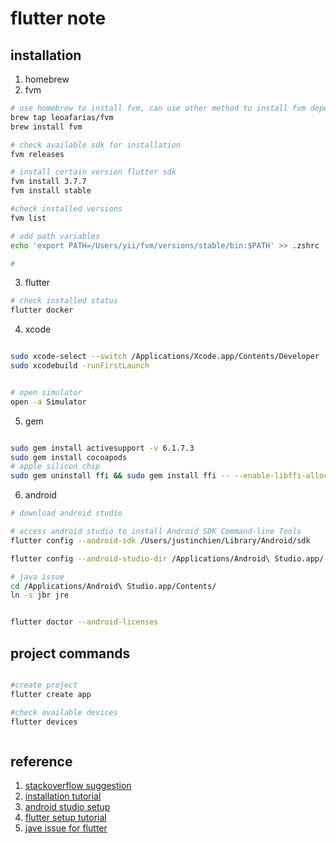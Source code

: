 # flutter note

## installation

1. homebrew
2. fvm

```bash
# use homebrew to install fvm, can use other method to install fvm depends on your preference
brew tap leoafarias/fvm
brew install fvm

# check available sdk for installation
fvm releases

# install certain version flutter sdk
fvm install 3.7.7
fvm install stable

#check installed versions
fvm list

# add path variables
echo 'export PATH=/Users/yii/fvm/versions/stable/bin:$PATH' >> .zshrc

# 

```
3. flutter


```bash
# check installed status
flutter docker
```

4. xcode 
```bash

sudo xcode-select --switch /Applications/Xcode.app/Contents/Developer
sudo xcodebuild -runFirstLaunch


# open simulator
open -a Simulator
```
5. gem
```bash

sudo gem install activesupport -v 6.1.7.3
sudo gem install cocoapods
# apple silicon chip
sudo gem uninstall ffi && sudo gem install ffi -- --enable-libffi-alloc

```

6. android
``` bash
# download android studio

# access android studio to install Android SDK Command-line Tools
flutter config --android-sdk /Users/justinchien/Library/Android/sdk

flutter config --android-studio-dir /Applications/Android\ Studio.app/

# java issue 
cd /Applications/Android\ Studio.app/Contents/ 
ln -s jbr jre


flutter doctor --android-licenses
```


## project commands
```bash

#create project
flutter create app

#check available devices
flutter devices



```



## reference

1. [stackoverflow suggestion](https://stackoverflow.com/questions/72782659/installing-flutter-using-homebrew)
2. [installation tutorial](https://yiichenhi.medium.com/輕鬆完成flutter開發環境-最新版-3a70e805bd1a)
3. [android studio setup](https://stackoverflow.com/questions/60475481/flutter-doctor-error-android-sdkmanager-tool-not-found-windows)
4. [flutter setup tutorial](https://ithelp.ithome.com.tw/articles/10261640)
5. [jave issue for flutter](https://stackoverflow.com/questions/51281702/unable-to-find-bundled-java-version-on-flutter/68575967#68575967)